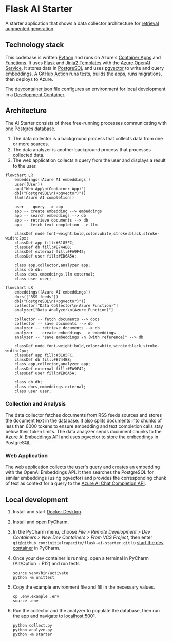 # Flask AI Starter

A starter application that shows a data collector architecture for [retrieval augmented generation](https://en.wikipedia.org/wiki/Prompt_engineering#Retrieval-augmented_generation).

## Technology stack

This codebase is written [Python](https://www.python.org/) and runs on Azure's [Container Apps](https://azure.microsoft.com/en-us/products/container-apps) and
[Functions](https://azure.microsoft.com/en-us/products/functions).
It uses [Flask](https://flask.palletsprojects.com/) and [Jinja2 Templates](https://jinja.palletsprojects.com/templates/)
with the [Azure OpenAI Service](https://learn.microsoft.com/en-us/azure/ai-services/openai/reference).
It stores data in [PostgreSQL](https://www.postgresql.org/) and uses [pgvector](https://github.com/pgvector/pgvector) to
write and query embeddings.
A [GitHub Action](https://github.com/features/actions) runs tests, builds the apps, runs migrations, then deploys to
Azure.

The [devcontainer.json](./.devcontainer/devcontainer.json) file configures an environment for local development in a
[Development Container](https://containers.dev/).

## Architecture

The AI Starter consists of three free-running processes communicating with one Postgres database.

1.  The data collector is a background process that collects data from one or more sources.
1.  The data analyzer is another background process that processes collected data.
1.  The web application collects a query from the user and displays a result to the user.

```mermaid
flowchart LR
    embeddings([Azure AI embeddings])
    user((User))
    app["Web App\n(Container App)"]
    db[("PostgreSQL\n(+pgvector)")]
    llm([Azure AI completion])
    
    user -- query --> app
    app -- create embedding --> embeddings
    app -- search embeddings --> db
    app -- retrieve documents --> db
    app -- fetch text completion --> llm

    classDef node font-weight:bold,color:white,stroke:black,stroke-width:2px;
    classDef app fill:#3185FC;
    classDef db fill:#B744B8;
    classDef external fill:#FA9F42;
    classDef user fill:#ED6A5A;

    class app,collector,analyzer app;
    class db db;
    class docs,embeddings,llm external;
    class user user;
```

```mermaid
flowchart LR
    embeddings([Azure AI embeddings])
    docs(["RSS feeds"])
    db[("PostgreSQL\n(+pgvector)")]
    collector["Data Collector\n(Azure Function)"]
    analyzer["Data Analyzer\n(Azure Function)"]
    
    collector -- fetch documents --> docs
    collector -- save documents --> db
    analyzer -- retrieve documents --> db
    analyzer -- create embeddings --> embeddings
    analyzer -- "save embeddings \n (with reference)" --> db

    classDef node font-weight:bold,color:white,stroke:black,stroke-width:2px;
    classDef app fill:#3185FC;
    classDef db fill:#B744B8;
    class app,collector,analyzer app;
    classDef external fill:#FA9F42;
    classDef user fill:#ED6A5A;

    class db db;
    class docs,embeddings external;
    class user user;
```

### Collection and Analysis

The data collector fetches documents from RSS feeds sources and stores the document text in the database.
It also splits documents into chunks of less than 6000 tokens to ensure embedding and text completion calls stay below
their token limits.
The data analyzer sends document chunks to the [Azure AI Embeddings API](https://learn.microsoft.com/en-us/azure/ai-services/openai/reference#embeddings)
and uses pgvector to store the embeddings in PostgreSQL.

### Web Application

The web application collects the user's query and creates an embedding with the OpenAI Embeddings API.
It then searches the PostgreSQL for similar embeddings (using pgvector) and provides the corresponding chunk of text as
context for a query to the [Azure AI Chat Completion API](https://learn.microsoft.com/en-us/azure/ai-services/openai/reference#chat-completions).

## Local development

1.  Install and start [Docker Desktop](https://www.docker.com/products/docker-desktop/).
1.  Install and open [PyCharm](https://www.jetbrains.com/pycharm/).
1.  In the PyCharm menu, choose _File > Remote Development > Dev Containers > New Dev Containers > From VCS Project_,
    then enter `git@github.com:initialcapacity/flask-ai-starter.git` to [start the dev container](https://www.jetbrains.com/help/pycharm/connect-to-devcontainer.html#start_container_from_product)
    in PyCharm.
1.  Once your dev container is running, open a terminal in PyCharm (Alt/Option + F12) and run tests
    ```shell
    source venv/bin/activate
    python -m unittest
    ```

1.  Copy the example environment file and fill in the necessary values.
    ```shell
    cp .env.example .env 
    source .env
    ```

1.  Run the collector and the analyzer to populate the database, then run the app and navigate to
    [localhost:5001](http://localhost:5001).

    ```shell
    python collect.py
    python analyze.py
    python -m starter
    ```
